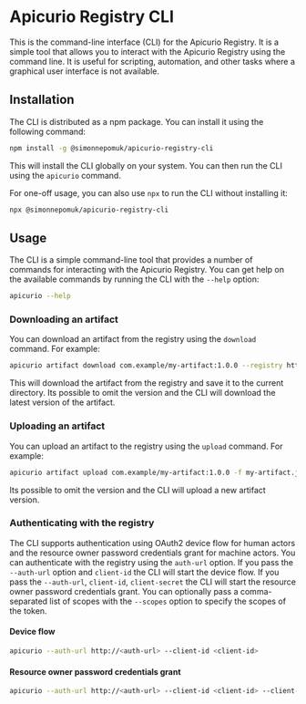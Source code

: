 # Apicurio Registry CLI

This is the command-line interface (CLI) for the Apicurio Registry. It is a simple tool that allows you to interact with the Apicurio Registry using the command line. It is useful
for scripting, automation, and other tasks where a graphical user interface is not available.

## Installation

The CLI is distributed as a npm package. You can install it using the following command:

```bash
npm install -g @simonnepomuk/apicurio-registry-cli
```

This will install the CLI globally on your system. You can then run the CLI using the `apicurio` command.

For one-off usage, you can also use `npx` to run the CLI without installing it:

```bash
npx @simonnepomuk/apicurio-registry-cli
```

## Usage

The CLI is a simple command-line tool that provides a number of commands for interacting with the Apicurio Registry. You can get help on the available commands by running the CLI
with the `--help` option:

```bash
apicurio --help
```

### Downloading an artifact

You can download an artifact from the registry using the `download` command. For example:

```bash
apicurio artifact download com.example/my-artifact:1.0.0 --registry http://<registry-url>
```

This will download the artifact from the registry and save it to the current directory. Its possible to omit the version and the CLI will download the latest version of the artifact.

### Uploading an artifact

You can upload an artifact to the registry using the `upload` command. For example:

```bash
apicurio artifact upload com.example/my-artifact:1.0.0 -f my-artifact.json --registry http://<registry-url>
```

Its possible to omit the version and the CLI will upload a new artifact version.

### Authenticating with the registry

The CLI supports authentication using OAuth2 device flow for human actors and the resource owner password credentials grant for machine actors.
You can authenticate with the registry using the `auth-url` option. If you pass the `--auth-url` option and `client-id` the CLI will start the device flow.
If you pass the `--auth-url`, `client-id`, `client-secret` the CLI will start the resource owner password credentials grant. You can optionally pass a comma-separated list of scopes with the `--scopes` option to specify the scopes of the token.

#### Device flow
```bash
apicurio --auth-url http://<auth-url> --client-id <client-id>
```

#### Resource owner password credentials grant
```bash
apicurio --auth-url http://<auth-url> --client-id <client-id> --client-secret <client-secret>
```